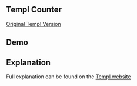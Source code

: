 ## Templ Counter

[Original Templ Version](https://templ.guide/server-side-rendering/example-counter-application/)

## Demo

<div id="container" data-on-load="@get('/examples/templ_counter/data')">
</div>

## Explanation

Full explanation can be found on the [Templ website](https://templ.guide/server-side-rendering/datastar/)
